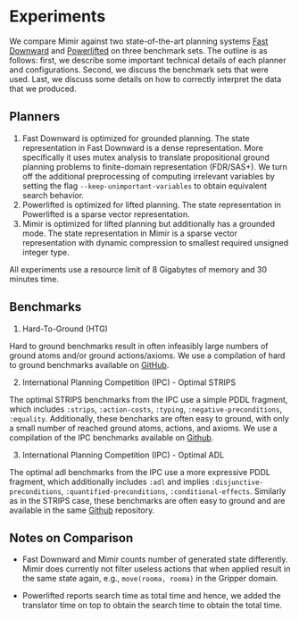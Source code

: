 
# Experiments

We compare Mimir against two state-of-the-art planning systems [Fast Downward](https://github.com/aibasel/downward) and [Powerlifted](https://github.com/abcorrea/powerlifted) on three benchmark sets. The outline is as follows: first, we describe some important technical details of each planner and configurations. Second, we discuss the benchmark sets that were used. Last, we discuss some details on how to correctly interpret the data that we produced.

## Planners

1. Fast Downward is optimized for grounded planning. The state representation in Fast Downward is a dense representation. More specifically it uses mutex analysis to translate propositional ground planning problems to finite-domain representation (FDR/SAS+). We turn off the additional preprocessing of computing irrelevant variables by setting the flag `--keep-unimportant-variables` to obtain equivalent search behavior.
2. Powerlifted is optimized for lifted planning. The state representation in Powerlifted is a sparse vector representation.
3. Mimir is optimized for lifted planning but additionally has a grounded mode. The state representation in Mimir is a sparse vector representation with dynamic compression to smallest required unsigned integer type.

All experiments use a resource limit of 8 Gigabytes of memory and 30 minutes time.

## Benchmarks

1. Hard-To-Ground (HTG)

Hard to ground benchmarks result in often infeasibly large numbers of ground atoms and/or ground actions/axioms. We use a compilation of hard to ground benchmarks available on [GitHub](https://github.com/abcorrea/htg-domains).

2. International Planning Competition (IPC) - Optimal STRIPS

The optimal STRIPS benchmarks from the IPC use a simple PDDL fragment, which includes `:strips`, `:action-costs`, `:typing`, `:negative-preconditions`, `:equality`. Additionally, these bencharks are often easy to ground, with only a small number of reached ground atoms, actions, and axioms. We use a compilation of the IPC benchmarks available on [Github](https://github.com/aibasel/downward-benchmarks).

3. International Planning Competition (IPC) - Optimal ADL

The optimal adl benchmarks from the IPC use a more expressive PDDL fragment, which additionally includes `:adl` and implies `:disjunctive-preconditions`, `:quantified-preconditions`, `:conditional-effects`. Similarly as in the STRIPS case, these benchmarks are often easy to ground and are available in the same [Github](https://github.com/aibasel/downward-benchmarks) repository.

## Notes on Comparison

- Fast Downward and Mimir counts number of generated state differently. Mimir does currently not filter useless actions that when applied result in the same state again, e.g., `move(rooma, rooma)` in the Gripper domain.

- Powerlifted reports search time as total time and hence, we added the translator time on top to obtain the search time to obtain the total time.
